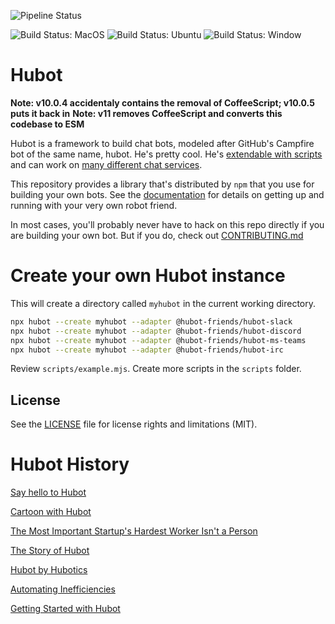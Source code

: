 ![Pipeline Status](https://github.com/hubotio/hubot/actions/workflows/pipeline.yml/badge.svg)

![Build Status: MacOS](https://github.com/hubotio/hubot/actions/workflows/nodejs-macos.yml/badge.svg)
![Build Status: Ubuntu](https://github.com/hubotio/hubot/actions/workflows/nodejs-ubuntu.yml/badge.svg)
![Build Status: Window](https://github.com/hubotio/hubot/actions/workflows/nodejs-windows.yml/badge.svg)

# Hubot

**Note: v10.0.4 accidentaly contains the removal of CoffeeScript; v10.0.5 puts it back in**
**Note: v11 removes CoffeeScript and converts this codebase to ESM**

Hubot is a framework to build chat bots, modeled after GitHub's Campfire bot of the same name, hubot.
He's pretty cool. He's [extendable with scripts](https://hubotio.github.io/hubot/docs#scripts) and can work
on [many different chat services](https://hubotio.github.io/hubot/adapters.html).

This repository provides a library that's distributed by `npm` that you
use for building your own bots.  See the [documentation](https://hubotio.github.io/hubot/docs.html)
for details on getting up and running with your very own robot friend.

In most cases, you'll probably never have to hack on this repo directly if you
are building your own bot. But if you do, check out [CONTRIBUTING.md](CONTRIBUTING.md)

# Create your own Hubot instance

This will create a directory called `myhubot` in the current working directory.

```sh
npx hubot --create myhubot --adapter @hubot-friends/hubot-slack
npx hubot --create myhubot --adapter @hubot-friends/hubot-discord
npx hubot --create myhubot --adapter @hubot-friends/hubot-ms-teams
npx hubot --create myhubot --adapter @hubot-friends/hubot-irc
```

Review `scripts/example.mjs`. Create more scripts in the `scripts` folder.

## License

See the [LICENSE](LICENSE.md) file for license rights and limitations (MIT).

# Hubot History

[Say hello to Hubot](https://github.blog/2011-10-25-say-hello-to-hubot/)

[Cartoon with Hubot](https://www.youtube.com/watch?v=vq2jYFZVMDA&t=129s)

[The Most Important Startup's Hardest Worker Isn't a Person](https://www.wired.com/2015/10/the-most-important-startups-hardest-worker-isnt-a-person/)

[The Story of Hubot](https://www.youtube.com/watch?v=Je4TjjtFDNU)

[Hubot by Hubotics](https://www.theoldrobots.com/hubot.html)

[Automating Inefficiencies](https://zachholman.com/2011/01/automating-inefficiencies/)

[Getting Started with Hubot](https://www.youtube.com/watch?v=A7fh6RIzGrw)